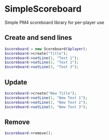 # SimpleScoreboard

Simple PM4 scoreboard library for per-player use

## Create and send lines

```php
$scoreboard = new Scoreboard($player);
$scoreboard->create("Title");
$scoreboard->setLine(1, "Text 1");
$scoreboard->setLine(2, "Text 2");
$scoreboard->setLine(3, "Text 3");
```
## Update

```php
$scoreboard->create("New Title");
$scoreboard->setLine(1, "New Text 1");
$scoreboard->setLine(2, "New Text 2");
$scoreboard->setLine(3, "New Text 3");
```
## Remove

```php
$scoreboard->remove();
```
